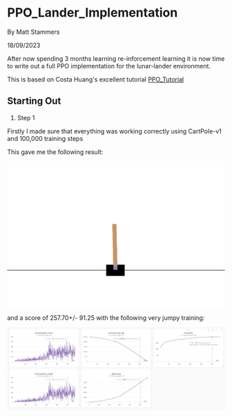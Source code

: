 # PPO_Lander_Implementation

By Matt Stammers

18/09/2023

After now spending 3 months learning re-inforcement learning it is now time to write out a full PPO implementation for the lunar-lander environment. 

This is based on Costa Huang's excellent tutorial [PPO_Tutorial](youtube.com/watch?v=MEt6rrxH8W4)

## Starting Out
1. Step 1

Firstly I made sure that everything was working correctly using CartPole-v1 and 100,000 training steps

This gave me the following result:

![CartPole](https://github.com/MattStammers/PPO_Lander_Implementation/blob/main/videos/CartPole-v1__ppo__1__1695047933/CartPole-v1.gif)

and a score of 257.70+/- 91.25 with the following very jumpy training:

![Training](https://github.com/MattStammers/PPO_Lander_Implementation/blob/main/images/CartPole-v1.JPG)
